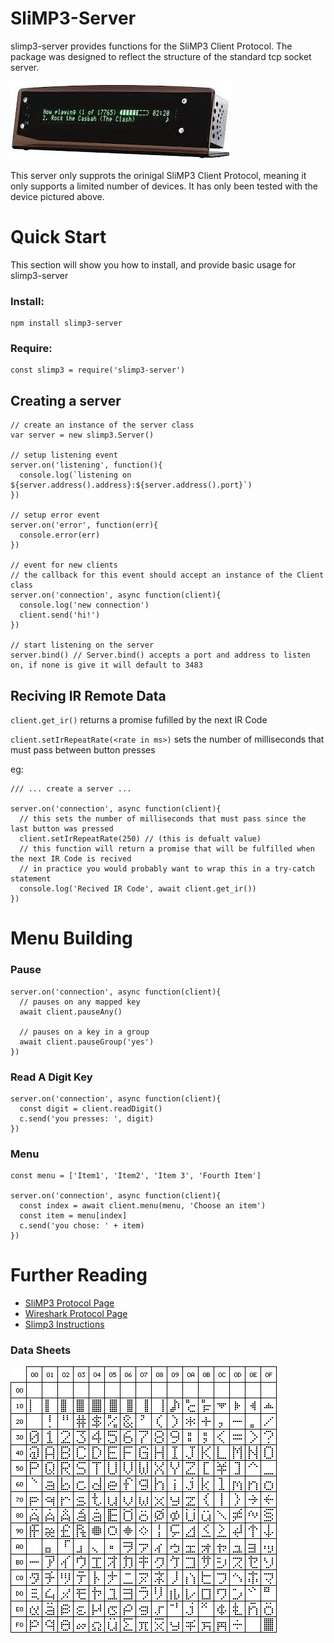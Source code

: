 # SliMP3-Server
slimp3-server provides functions for the SliMP3 Client Protocol. The package was designed to reflect the structure of the standard tcp socket server.

![Picture of slimp3 device](/slimp3.jpg)

This server only supprots the orinigal SliMP3 Client Protocol, meaning it only supports a limited number of devices. It has only been tested with the device pictured above.

# Quick Start
This section will show you how to install, and provide basic usage for slimp3-server

### Install:
```
npm install slimp3-server
```
### Require:
```node
const slimp3 = require('slimp3-server')
````

## Creating a server
```node
// create an instance of the server class
var server = new slimp3.Server()

// setup listening event
server.on('listening', function(){
  console.log(`listening on ${server.address().address}:${server.address().port}`)
})

// setup error event
server.on('error', function(err){
  console.error(err)
})

// event for new clients
// the callback for this event should accept an instance of the Client class
server.on('connection', async function(client){
  console.log('new connection')
  client.send('hi!')
})

// start listening on the server
server.bind() // Server.bind() accepts a port and address to listen on, if none is give it will default to 3483
```

## Reciving IR Remote Data
`client.get_ir()` returns a promise fufilled by the next IR Code

`client.setIrRepeatRate(<rate in ms>)` sets the number of milliseconds that must pass between button presses

eg:
```node
/// ... create a server ...

server.on('connection', async function(client){
  // this sets the number of milliseconds that must pass since the last button was pressed
  client.setIrRepeatRate(250) // (this is defualt value)
  // this function will return a promise that will be fulfilled when the next IR Code is recived
  // in practice you would probably want to wrap this in a try-catch statement
  console.log('Recived IR Code', await client.get_ir())
})
```

# Menu Building

### Pause
```node
server.on('connection', async function(client){
  // pauses on any mapped key
  await client.pauseAny()

  // pauses on a key in a group
  await client.pauseGroup('yes')
})
```

### Read A Digit Key
```node
server.on('connection', async function(client){
  const digit = client.readDigit()
  c.send('you presses: ', digit)
})
```

### Menu
```node
const menu = ['Item1', 'Item2', 'Item 3', 'Fourth Item']

server.on('connection', async function(client){
  const index = await client.menu(menu, 'Choose an item')
  const item = menu[index]
  c.send('you chose: ' + item)
})
```

# Further Reading
* [SliMP3 Protocol Page](http://wiki.slimdevices.com/index.php/SLIMP3_client_protocol)
* [Wireshark Protocol Page](https://www.wireshark.org/docs/dfref/s/slimp3.html)
* [Slimp3 Instructions](SliMP3-Manual.pdf)

### Data Sheets
![VFD-Codes](vfd-codes.gif)

